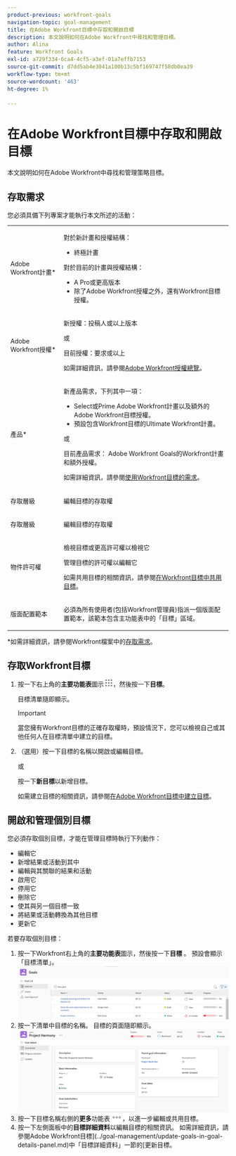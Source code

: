 ```yaml
---
product-previous: workfront-goals
navigation-topic: goal-management
title: 在Adobe Workfront目標中存取和開啟目標
description: 本文說明如何在Adobe Workfront中尋找和管理目標。
author: Alina
feature: Workfront Goals
exl-id: a729f334-6ca4-4cf5-a3ef-01a7effb7153
source-git-commit: d7dd5ab4e3041a100b13c5bf169747f58db0ea39
workflow-type: tm+mt
source-wordcount: '463'
ht-degree: 1%

---
```


# 在Adobe Workfront目標中存取和開啟目標

本文說明如何在Adobe Workfront中尋找和管理策略目標。


## 存取需求

您必須具備下列專案才能執行本文所述的活動：

<table style="table-layout:auto"> 
 <col> 
 </col> 
 <col> 
 </col> 
 <tbody> 
  <tr> 
   <td role="rowheader">Adobe Workfront計畫*</td> 
   <td> 
   <p>對於新計畫和授權結構：
  <ul><li>終極計畫 </li></ul>
   </p>
<p>對於目前的計畫與授權結構： 
<ul><li> A Pro或更高版本 </li>
  <li>除了Adobe Workfront授權之外，還有Workfront目標授權。</li></ul></p>
   </td> 
  </tr> 
  <tr> 
   <td role="rowheader">Adobe Workfront授權*</td> 
   <td> 
   <p>新授權：投稿人或以上版本</p>
   或
   <p>目前授權：要求或以上</p> <p>如需詳細資訊，請參閱<a href="../../administration-and-setup/add-users/access-levels-and-object-permissions/wf-licenses.md" class="MCXref xref">Adobe Workfront授權總覽</a>。</p> </td> 
  </tr> 
  <tr>
 <td role="rowheader">產品*</td>
 <td>
 <p> 新產品需求，下列其中一項： </p>
<ul>
<li>Select或Prime Adobe Workfront計畫以及額外的Adobe Workfront目標授權。</li>
<li>預設包含Workfront目標的Ultimate Workfront計畫。 </li></ul>
 <p>或</p>
 <p>目前產品需求： Adobe Workfront Goals的Workfront計畫和額外授權。 </p> <p>如需詳細資訊，請參閱<a href="../../workfront-goals/goal-management/access-needed-for-wf-goals.md" class="MCXref xref">使用Workfront目標的需求</a>。 </p> </td>
 </tr>
 <tr>
 <td role="rowheader">存取層級</td>
 <td> <p>編輯目標的存取權</p> </td>
 </tr>
  <tr> 
   <td role="rowheader">存取層級</td> 
   <td> <p>編輯目標的存取權</p> </td> 
  </tr> 
  <tr data-mc-conditions=""> 
   <td role="rowheader">物件許可權</td> 
   <td> 
    <div> 
     <p>檢視目標或更高許可權以檢視它</p> 
     <p>管理目標的許可權以編輯它</p> 
     <p>如需共用目標的相關資訊，請參閱<a href="../../workfront-goals/workfront-goals-settings/share-a-goal.md" class="MCXref xref">在Workfront目標中共用目標</a>。 </p> 
    </div> </td> 
  </tr> 
  <tr>
   <td role="rowheader"><p>版面配置範本</p></td>
   <td> <p>必須為所有使用者(包括Workfront管理員)指派一個版面配置範本，該範本包含主功能表中的「目標」區域。 </p>  
</td>
  </tr>
 </tbody> 
</table>

*如需詳細資訊，請參閱Workfront檔案中的[存取需求](/help/quicksilver/administration-and-setup/add-users/access-levels-and-object-permissions/access-level-requirements-in-documentation.md)。

## 存取Workfront目標

1. 按一下右上角的&#x200B;**主要功能表**&#x200B;圖示![](assets/main-menu-icon.png)，然後按一下&#x200B;**目標**。

   <!-- drafted for Shell release: Add this when Shell is available to all: or (if available), click the **Main Menu** icon ![Main menu icon](../goal-management/assets/three-line-main-menu-icon.png) in the upper-left corner)
   -->

   目標清單隨即顯示。


   >[!IMPORTANT]
   >
   >   當您擁有Workfront目標的正確存取權時，預設情況下，您可以檢視自己或其他任何人在目標清單中建立的目標。

   <!--   
   (NOTE: This might change when sharing is in place; right now, with sharing in place, they can VIEW all goals in the system but they cannot EDIT the ones others created!)
   -->

1. （選用）按一下目標的名稱以開啟或編輯目標。

   或

   按一下&#x200B;**新目標**&#x200B;以新增目標。

   如需建立目標的相關資訊，請參閱[在Adobe Workfront目標中建立目標](../../workfront-goals/goal-management/create-goals.md)。

## 開啟和管理個別目標

您必須存取個別目標，才能在管理目標時執行下列動作：

* 編輯它
* 新增結果或活動到其中
* 編輯與其關聯的結果和活動
* 啟用它
* 停用它
* 刪除它
* 使其與另一個目標一致
* 將結果或活動轉換為其他目標
* 更新它
<!--
Accessing goals differs depending on what environment you use.

To access an individual goal in the Production environment:

1. Click the **Main Menu** icon ![](assets/main-menu-icon.png) in the upper-right corner of Workfront, then click **Goals** .

     (!--drafted for Shell release: Add this when Shell is available to all: or (if available), click the **Main Menu** icon ![Main menu icon](../goal-management/assets/three-line-main-menu-icon.png) in the upper-left corner)
   --)

   The Goal List displays by default. 

1. Click the name of a goal in the list 

   Or

   Click one of the options below in the left panel, then click the name of a goal to access it:

   * Goal Alignment
   * Check-in 
   * Pulse 

   >[!NOTE]
   >
   >Depending on what action you want to perform on the individual goal, you might choose to select different sections every time. For information about the differences between the Workfront Goals sections, see [Overview of the Adobe Workfront Goals sections](../../workfront-goals/goal-review-and-workfront-goals-sections/overview-of-wf-goals-sections.md).

   The Goal Details panel displays on the right. You can update the goal, its results, and activities in the Goal Details panel when you have access to manage it. For information about updating goals using the Goal Details panel, see [Update goals in the Goal details section in Adobe Workfront Goals](../../workfront-goals/goal-management/update-goals-in-goal-details-panel.md).
-->

若要存取個別目標：

1. 按一下Workfront右上角的&#x200B;**主要功能表**&#x200B;圖示，然後按一下&#x200B;**目標** 。
預設會顯示「目標清單」。
   ![](assets/goal-list-unshimmed.png)
1. 按一下清單中目標的名稱。
目標的頁面隨即顯示。
   ![](assets/goal-page-unshimmed.png)
1. 按一下目標名稱右側的&#x200B;**更多**&#x200B;功能表![](assets/more-icon.png)，以進一步編輯或共用目標。
1. 按一下左側面板中的&#x200B;**目標詳細資料**&#x200B;以編輯目標的相關資訊。 如需詳細資訊，請參閱Adobe Workfront目標](../goal-management/update-goals-in-goal-details-panel.md)中「目標詳細資料」一節的[更新目標。


